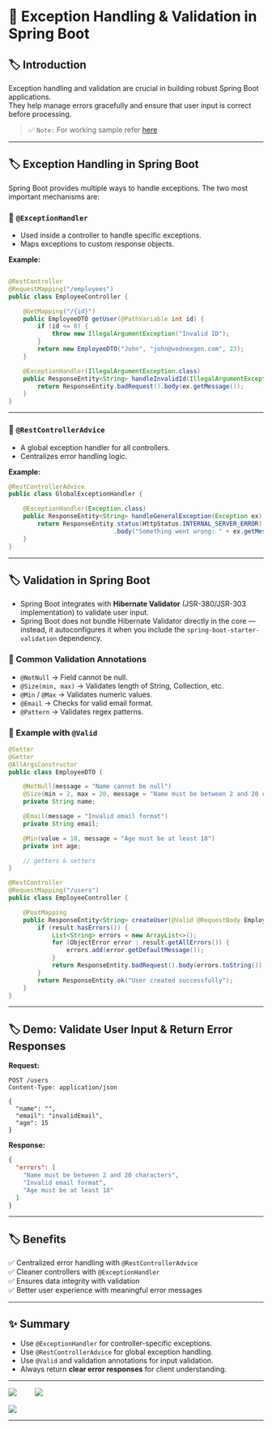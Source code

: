 # 🚀 Exception Handling & Validation in Spring Boot

## 🏷️ Introduction

Exception handling and validation are crucial in building robust Spring Boot applications.  
They help manage errors gracefully and ensure that user input is correct before processing.

> ✅ `Note:` For working sample refer [here](../src/main/java/com/vednexgen/exception_handling)

---

## 🏷️ Exception Handling in Spring Boot

Spring Boot provides multiple ways to handle exceptions. The two most important mechanisms are:

### 🔹 `@ExceptionHandler`

* Used inside a controller to handle specific exceptions.
* Maps exceptions to custom response objects.

**Example:**

```java

@RestController
@RequestMapping("/employees")
public class EmployeeController {

    @GetMapping("/{id}")
    public EmployeeDTO getUser(@PathVariable int id) {
        if (id <= 0) {
            throw new IllegalArgumentException("Invalid ID");
        }
        return new EmployeeDTO("John", "john@vednexgen.com", 23);
    }

    @ExceptionHandler(IllegalArgumentException.class)
    public ResponseEntity<String> handleInvalidId(IllegalArgumentException ex) {
        return ResponseEntity.badRequest().body(ex.getMessage());
    }
}
```

---

### 🔹 `@RestControllerAdvice`

* A global exception handler for all controllers.
* Centralizes error handling logic.

**Example:**

```java
@RestControllerAdvice
public class GlobalExceptionHandler {

    @ExceptionHandler(Exception.class)
    public ResponseEntity<String> handleGeneralException(Exception ex) {
        return ResponseEntity.status(HttpStatus.INTERNAL_SERVER_ERROR)
                             .body("Something went wrong: " + ex.getMessage());
    }
}
```

---

## 🏷️ Validation in Spring Boot

- Spring Boot integrates with **Hibernate Validator** (JSR-380/JSR-303 implementation) to validate user input.  
- Spring Boot does not bundle Hibernate Validator directly in the core — instead, it autoconfigures it when you include the `spring-boot-starter-validation` dependency.

### 🔹 Common Validation Annotations

* `@NotNull` → Field cannot be null.
* `@Size(min, max)` → Validates length of String, Collection, etc.
* `@Min` / `@Max` → Validates numeric values.
* `@Email` → Checks for valid email format.
* `@Pattern` → Validates regex patterns.

### 🔹 Example with `@Valid`

```java
@Setter
@Getter
@AllArgsConstructor
public class EmployeeDTO {

    @NotNull(message = "Name cannot be null")
    @Size(min = 2, max = 20, message = "Name must be between 2 and 20 characters")
    private String name;

    @Email(message = "Invalid email format")
    private String email;

    @Min(value = 18, message = "Age must be at least 18")
    private int age;

    // getters & setters
}
```

```java
@RestController
@RequestMapping("/users")
public class EmployeeController {

    @PostMapping
    public ResponseEntity<String> createUser(@Valid @RequestBody EmployeeDTO user, BindingResult result) {
        if (result.hasErrors()) {
            List<String> errors = new ArrayList<>();
            for (ObjectError error : result.getAllErrors()) {
                errors.add(error.getDefaultMessage());
            }
            return ResponseEntity.badRequest().body(errors.toString());
        }
        return ResponseEntity.ok("User created successfully");
    }
}
```

---

## 🏷️ Demo: Validate User Input & Return Error Responses

**Request:**

```http
POST /users
Content-Type: application/json

{
  "name": "",
  "email": "invalidEmail",
  "age": 15
}
```

**Response:**

```json
{
  "errors": [
    "Name must be between 2 and 20 characters",
    "Invalid email format",
    "Age must be at least 18"
  ]
}
```

---

## 🏷️ Benefits

✅ Centralized error handling with `@RestControllerAdvice`  
✅ Cleaner controllers with `@ExceptionHandler`  
✅ Ensures data integrity with validation  
✅ Better user experience with meaningful error messages  

---

## ✨ Summary

* Use `@ExceptionHandler` for controller-specific exceptions.
* Use `@RestControllerAdvice` for global exception handling.
* Use `@Valid` and validation annotations for input validation.
* Always return **clear error responses** for client understanding.

---

<div>

[![](https://img.shields.io/badge/Prev-⬅️-caddd6?style=for-the-badge&labelColor=caddd6)](09-DATA_JPA.md)
&emsp;&emsp;
[![](https://img.shields.io/badge/Next-➡️-caddd6?style=for-the-badge&labelColor=caddd6)](11-SPRING_CONFIGS.md)

</div>

[![](https://img.shields.io/badge/Go_Back-🔙-d6cadd?style=for-the-badge&labelColor=d6cadd)](00-TABLE_CONTENT_README.md)

---
